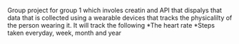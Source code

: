 Group project for group 1 which involes creatin and API that dispalys that data that is collected using a wearable devices that tracks the physicalilty of the person wearing it.
It will track the following
*The heart rate 
*Steps taken everyday, week, month and year 